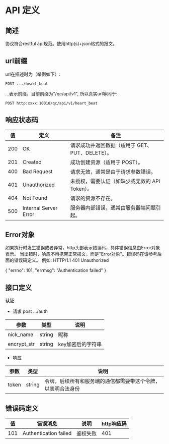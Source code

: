# API 定义

## 简述
协议符合restful api规范。使用http(s)+json格式的报文。

## url前缀
url在描述时为（举例如下）:

    POST .../heart_beat
...表示前缀，目前前缀为"/qc/api/v1", 所以真实url等同于:

    POST http:xxxx:10010/qc/api/v1/heart_beat

## 响应状态码
|值|定义|备注|
|---|---|---|
|200| OK |请求成功并返回数据（适用于 GET、PUT、DELETE）。|
|201| Created |成功创建资源（适用于 POST）。|
|400| Bad Request |请求无效，通常是由于请求参数错误。|
|401| Unauthorized|未授权，需要认证（如缺少或无效的 API Token）。|
|404| Not Found| 请求的资源不存在。|
|500 |Internal Server Error| 服务器内部错误，通常由服务器端问题引起。|

## Error对象
如果执行时发生错误或者异常，http头部表示错误码，具体错误信息由Error对象表示。
当出错时，响应不再携带正常报文，而是"Error对象"。错误码在请参考后面的错误码定义。
例如:
HTTP/1.1 401 Unauthorized

{
  "errno": 101,
  "errmsg": "Authentication failed"
}

## 接口定义
**认证**
- 请求
post .../auth

| 参数   | 类型       | 说明   |
|-------|-----------|-------|
| nick_name | string     | 昵称 |
| encrypt_str | string     | key加密后的字符串 |
- 响应

| 参数   | 类型       | 说明   |
|-------|-----------|-------|
| token | string     | 令牌，后续所有和服务端的通信都需要带这个令牌，以表明合法身份 |

## 错误码定义
| 值  | 错误消息     | 说明   | http响应码|
|-------|-----------|-------|----|
|101|Authentication failed|鉴权失败|401|
